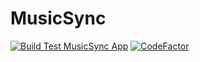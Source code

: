 # MusicSync
[![Build Test MusicSync App](https://github.com/Clic22/MusicSync/actions/workflows/build-test.yml/badge.svg)](https://github.com/Clic22/MusicSync/actions/workflows/build-test.yml)
[![CodeFactor](https://www.codefactor.io/repository/github/clic22/musicsync/badge)](https://www.codefactor.io/repository/github/clic22/musicsync)
